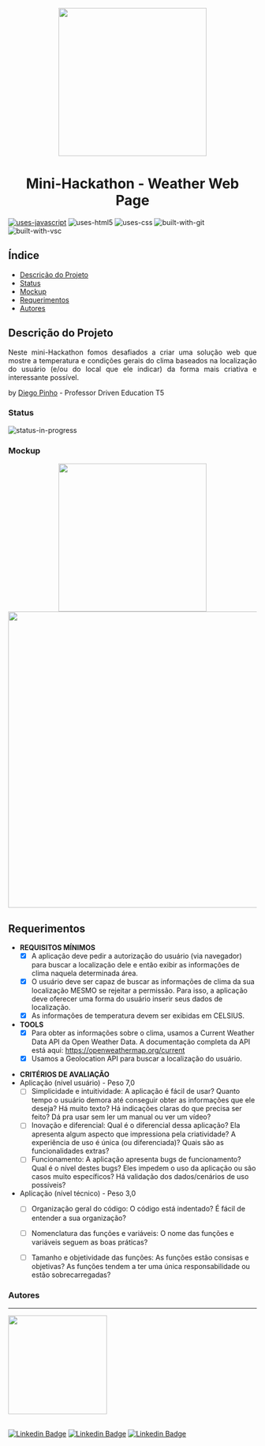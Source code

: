 <p align="center">
<img width=300px src="https://user-images.githubusercontent.com/97575616/156900308-2826e4f3-091a-4dd3-8175-4f73789827b0.svg" >
</p>

<h1 align="center">Mini-Hackathon - Weather Web Page</h1>


[![uses-javascript](https://img.shields.io/badge/JavaScript-F7DF1E?style=for-the-badge&logo=javascript&logoColor=black)](https://www.javascript.com)
![uses-html5](https://img.shields.io/badge/HTML5-E34F26?style=for-the-badge&logo=html5&logoColor=white)
![uses-css](https://img.shields.io/badge/CSS3-1572B6?style=for-the-badge&logo=css3&logoColor=white)
![built-with-git](https://img.shields.io/badge/Git-E34F26?style=for-the-badge&logo=git&logoColor=white)
![built-with-vsc](https://img.shields.io/badge/VISUAL%20STUDIO%20CODE-blue?style=for-the-badge&logo=visualstudiocode)

## Índice
* [Descrição do Projeto](#Descrição-do-Projeto)
* [Status](#status)
* [Mockup](#Mockup)
* [Requerimentos](#Requerimentos)
* [Autores](#Autores)


## Descrição do Projeto
<p align="justify">Neste mini-Hackathon fomos desafiados a criar uma solução web que mostre a temperatura e condições gerais do clima 
baseados na localização do usuário (e/ou do local que ele indicar) da forma mais criativa e interessante possível.</p>

by [Diego Pinho](https://github.com/DiegoPinho) - Professor Driven Education T5

### Status
<!-- ![status-finished](https://user-images.githubusercontent.com/97575616/152926720-d042178b-24c0-4d6b-94fb-0ccbd3c082cc.svg) -->
![status-in-progress](https://user-images.githubusercontent.com/97575616/153774620-d6a0a615-9d38-4402-ae72-20c52f8bbd5c.svg)

### Mockup 
<p align="center">
<img width=300px src="https://user-images.githubusercontent.com/97575616/156901143-2c37bed8-4797-4d46-bcc4-2796b1699d88.png">
<img width=600px src="https://user-images.githubusercontent.com/97575616/156901141-59d305d0-8849-447b-90e0-740aa0ff5516.png">
</p>

## Requerimentos

* **REQUISITOS MÍNIMOS**
  - [x] A aplicação deve pedir a autorização do usuário (via navegador) para buscar a localização dele e então exibir as informações de clima naquela determinada área.
  - [x] O usuário deve ser capaz de buscar as informações de clima da sua localização MESMO se rejeitar a permissão. Para isso, a aplicação deve oferecer uma forma do usuário inserir seus dados de localização.
  - [x] As informações de temperatura devem ser exibidas em CELSIUS.

* **TOOLS**
  - [x] Para obter as informações sobre o clima, usamos a Current Weather Data API da Open Weather Data. A documentação completa da API está aqui: https://openweathermap.org/current
  - [x] Usamos a Geolocation API para buscar a localização do usuário.
  
- **CRITÉRIOS DE AVALIAÇÃO**
- Aplicação (nível usuário) - Peso 7,0
  - [ ] Simplicidade e intuitividade: A aplicação é fácil de usar? Quanto tempo o usuário demora até conseguir obter as informações que ele deseja? Há muito texto? Há indicações claras do que precisa ser feito? Dá pra usar sem ler um manual ou ver um vídeo?
  - [ ] Inovação e diferencial: Qual é o diferencial dessa aplicação? Ela apresenta algum aspecto que impressiona pela criatividade? A experiência de uso é única (ou diferenciada)? Quais são as funcionalidades extras?
  - [ ] Funcionamento: A aplicação apresenta bugs de funcionamento? Qual é o nível destes bugs? Eles impedem o uso da aplicação ou são casos muito específicos? Há validação dos dados/cenários de uso possíveis? 

- Aplicação (nível técnico) - Peso 3,0
  - [ ] Organização geral do código: O código está indentado? É fácil de entender a sua organização?
  - [ ] Nomenclatura das funções e variáveis: O nome das funções e variáveis seguem as boas práticas?
  - [ ] Tamanho e objetividade das funções: As funções estão consisas e objetivas? As funções tendem a ter uma única responsabilidade ou estão sobrecarregadas?



### Autores
---

<img width= 200px src="https://octodex.github.com/images/baracktocat.jpg" alt=""/>

<br/>[![Linkedin Badge](https://img.shields.io/badge/-thalesgomest-blue?style=flat-square&logo=Linkedin&logoColor=white&link=https://www.linkedin.com/in/thales-gomes-targino/)](https://www.linkedin.com/in/thales-gomes-targino/) 
[![Linkedin Badge](https://img.shields.io/badge/-vitordebarros-blue?style=flat-square&logo=Linkedin&logoColor=white&link=https://www.linkedin.com/in/vitor-de-barros-74a976ba/)](https://www.linkedin.com/in/vitor-de-barros-74a976ba/)
[![Linkedin Badge](https://img.shields.io/badge/-joaovicentesarmento-blue?style=flat-square&logo=Linkedin&logoColor=white&link=https://www.linkedin.com/in/joão-vicente-sarmento-da-silva-9a83a618a/)](https://www.linkedin.com/in/joão-vicente-sarmento-da-silva-9a83a618a/) 

